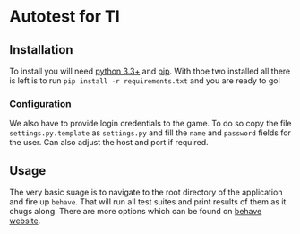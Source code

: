 # Autotest for TI

## Installation
To install you will need [python 3.3+](https://www.python.org/downloads/release/python-363/) and [pip](https://pypi.python.org/pypi/pip). With thoe two installed all there is left is to run `pip install -r requirements.txt` and you are ready to go!

### Configuration
We also have to provide login credentials to the game. To do so copy the file `settings.py.template` as `settings.py` and fill the `name` and `password` fields for the user. Can also adjust the host and port if required.

## Usage
The very basic suage is to navigate to the root directory of the application and fire up `behave`. That will run all test suites and print results of them as it chugs along. There are more options which can be found on [behave website](https://pythonhosted.org/behave/behave.html#command-line-arguments).